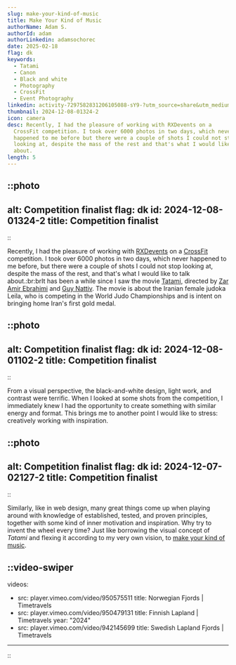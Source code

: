 ```yaml
---
slug: make-your-kind-of-music
title: Make Your Kind of Music
authorName: Adam S.
authorId: adam
authorLinkedin: adamsochorec
date: 2025-02-18
flag: dk
keywords:
  - Tatami
  - Canon
  - Black and white
  - Photography
  - CrossFit
  - Event Photography
linkedin: activity-7297582831206105088-sY9-?utm_source=share&utm_medium=member_desktop&rcm=ACoAADhnnusBAz9utnV3BAcpNUWP9RVjWhswzLo
thumbnail: 2024-12-08-01324-2
icon: camera
desc: Recently, I had the pleasure of working with RXDevents on a
  CrossFit competition. I took over 6000 photos in two days, which never
  happened to me before but there were a couple of shots I could not stop
  looking at, despite the mass of the rest and that's what I would like to talk
  about.
length: 5
---
```


::photo
---
alt: Competition finalist
flag: dk
id: 2024-12-08-01324-2
title: Competition finalist
---
::

Recently, I had the pleasure of working with [RXDevents](https://www.rxd.dk) on a [CrossFit](https://crossfitpitstop.dk) competition. I took over 6000 photos in two days, which never happened to me before, but there were a couple of shots I could not stop looking at, despite the mass of the rest, and that's what I would like to talk about.\:br\:brIt has been a while since I saw the movie [Tatami](https://www.imdb.com/title/tt26674818/?ref_=nm_ov_bio_lk), directed by [Zar Amir Ebrahimi](https://www.imdb.com/name/nm4399355/?ref_=tt_ov_dr_1) and [Guy Nattiv](https://www.imdb.com/name/nm1142235/?ref_=tt_ov_dr_2). The movie is about the Iranian female judoka Leila, who is competing in the World Judo Championships and is intent on bringing home Iran's first gold medal.

::photo
---
alt: Competition finalist
flag: dk
id: 2024-12-08-01102-2
title: Competition finalist
---
::

From a visual perspective, the black-and-white design, light work, and contrast were terrific. When I looked at some shots from the competition, I immediately knew I had the opportunity to create something with similar energy and format. This brings me to another point I would like to stress: creatively working with inspiration.

::photo
---
alt: Competition finalist
flag: dk
id: 2024-12-07-02127-2
title: Competition finalist
---
::

Similarly, like in web design, many great things come up when playing around with knowledge of established, tested, and proven principles, together with some kind of inner motivation and inspiration. Why try to invent the wheel every time? Just like borrowing the visual concept of *Tatami* and flexing it according to my very own vision, to [make your kind of music](https://open.spotify.com/track/6H3Wa6hWR9DRMzMSd4pZkT?si=a182d7d39a1a4f21).

::video-swiper
---
videos:
  - src: player.vimeo.com/video/950575511
    title: Norwegian Fjords | Timetravels
  - src: player.vimeo.com/video/950479131
    title: Finnish Lapland | Timetravels
    year: "2024"
  - src: player.vimeo.com/video/942145699
    title: Swedish Lapland Fjords | Timetravels
---
::
